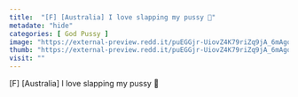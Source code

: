 ```yaml
---
title:  "[F] [Australia] I love slapping my pussy 🥰"
metadate: "hide"
categories: [ God Pussy ]
image: "https://external-preview.redd.it/puEGGjr-UiovZ4K79riZq9jA_6mAgqrlMCWteVX7-EQ.jpg?auto=webp&s=64dee08616486c6051a2230ac422e57cbad9b8b4"
thumb: "https://external-preview.redd.it/puEGGjr-UiovZ4K79riZq9jA_6mAgqrlMCWteVX7-EQ.jpg?width=640&crop=smart&auto=webp&s=6b43bc357a7c6371b144b7b82805392663d7cea5"
visit: ""
---
```

[F] [Australia] I love slapping my pussy 🥰
